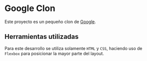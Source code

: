 # Google Clon

Este proyecto es un pequeño clon de [Google](http://google.com).

## Herramientas utilizadas
Para este desarrollo se utiliza solamente `HTML` y `CSS`, haciendo uso de `Flexbox` para posicionar la mayor parte del layout.